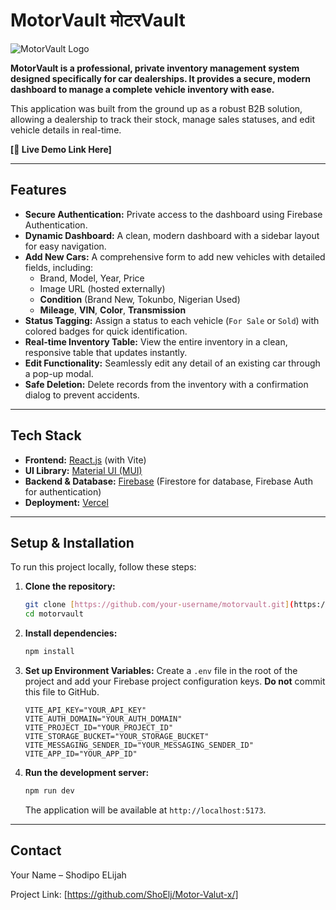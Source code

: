 # MotorVault  मोटरVault

![MotorVault Logo](https://i.imgur.com/your-logo-url.png) <!-- You can replace this with the URL of the logo I'm providing -->

**MotorVault is a professional, private inventory management system designed specifically for car dealerships. It provides a secure, modern dashboard to manage a complete vehicle inventory with ease.**

This application was built from the ground up as a robust B2B solution, allowing a dealership to track their stock, manage sales statuses, and edit vehicle details in real-time.

**[🔗 Live Demo Link Here]** <!-- Add your Vercel deployment link here -->

---

## Features

* **Secure Authentication:** Private access to the dashboard using Firebase Authentication.
* **Dynamic Dashboard:** A clean, modern dashboard with a sidebar layout for easy navigation.
* **Add New Cars:** A comprehensive form to add new vehicles with detailed fields, including:
    * Brand, Model, Year, Price
    * Image URL (hosted externally)
    * **Condition** (Brand New, Tokunbo, Nigerian Used)
    * **Mileage**, **VIN**, **Color**, **Transmission**
* **Status Tagging:** Assign a status to each vehicle (`For Sale` or `Sold`) with colored badges for quick identification.
* **Real-time Inventory Table:** View the entire inventory in a clean, responsive table that updates instantly.
* **Edit Functionality:** Seamlessly edit any detail of an existing car through a pop-up modal.
* **Safe Deletion:** Delete records from the inventory with a confirmation dialog to prevent accidents.

---

## Tech Stack

* **Frontend:** [React.js](https://reactjs.org/) (with Vite)
* **UI Library:** [Material UI (MUI)](https://mui.com/)
* **Backend & Database:** [Firebase](https://firebase.google.com/) (Firestore for database, Firebase Auth for authentication)
* **Deployment:** [Vercel](https://vercel.com/)

---

## Setup & Installation

To run this project locally, follow these steps:

1.  **Clone the repository:**
    ```bash
    git clone [https://github.com/your-username/motorvault.git](https://github.com/your-username/motorvault.git)
    cd motorvault
    ```

2.  **Install dependencies:**
    ```bash
    npm install
    ```

3.  **Set up Environment Variables:**
    Create a `.env` file in the root of the project and add your Firebase project configuration keys. **Do not** commit this file to GitHub.
    ```
    VITE_API_KEY="YOUR_API_KEY"
    VITE_AUTH_DOMAIN="YOUR_AUTH_DOMAIN"
    VITE_PROJECT_ID="YOUR_PROJECT_ID"
    VITE_STORAGE_BUCKET="YOUR_STORAGE_BUCKET"
    VITE_MESSAGING_SENDER_ID="YOUR_MESSAGING_SENDER_ID"
    VITE_APP_ID="YOUR_APP_ID"
    ```

4.  **Run the development server:**
    ```bash
    npm run dev
    ```
    The application will be available at `http://localhost:5173`.

---

## Contact

Your Name – Shodipo ELijah 

Project Link: [https://github.com/ShoElj/Motor-Valut-x/]